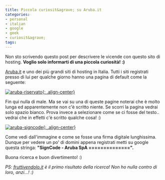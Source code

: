```yaml
---
title: Piccola curiosit&agrave; su Aruba.it
categories:
- personal
- italian
- google
- geek
- curiosit&agrave;
tags:
---
```

Non sto scrivendo questo post per descrivere le vicende con questo sito di
hosting. **Voglio solo informarti di una piccola curiosità! :)**

[Aruba.it](http://www.aruba.it) e uno dei più grandi siti di hosting in
Italia. Tutti i siti registrati presso di lui per qualche giorno hanno una
pagina di default come la seguente:

[![aruba-riservato]({{site.url}}/images/aruba-riservato.png){: .align-center}]({{site.url}}/images/aruba-riservato.png)

Fin qui nulla di male. Ma se vai su una di queste pagine noterai che è molto
lunga ed apparentemente non c'è scritto niente. Se scorri la pagina vedrai
solo spazio bianco. Prova invece a selezionare come se ci fosse del testo..
vedrai che in effetti c'è scritto qualche cosa! :)

[![aruba-signcode]({{site.url}}/images/aruba-signcode1.png){: .align-center}]({{site.url}}/images/aruba-signcode1.png)

Come vedi dall'immagine e come se fosse una firma digitale lunghissima. Dunque
per vedere un po' di domini appena registrati metti su google questa stringa:
**"SignCode - Aruba SpA ==============".**

Buona ricerca e buon divertimento! :)

_PS: [fruttivendolo.it](http://www.fruttivendolo.it/) è il primo risultato
della ricerca! Non ho nulla contro di loro, anzi...! :)_

